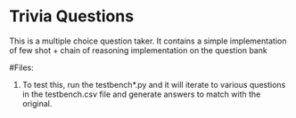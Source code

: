 # Trivia Questions
This is a multiple choice question taker. 
It contains a simple implementation of few shot + chain of reasoning implementation on the question bank

#Files:
1) To test this, run the testbench*.py and it will iterate to various questions in the testbench.csv file and generate answers to match with the original.
